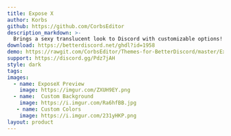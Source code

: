 ```yaml
---
title: Expose X
author: Korbs
github: https://github.com/CorbsEditor
description_markdown: >-
  Brings a sexy translucent look to Discord with customizable options!
download: https://betterdiscord.net/ghdl?id=1958
demo: https://rawgit.com/CorbsEditor/Themes-for-BetterDiscord/master/Expose%20X/ExposeXRaw.theme.css
support: https://discord.gg/Pdz7jAH
style: dark
tags:
images:
  - name: ExposeX Preview
    image: https://imgur.com/ZXUH9EY.png
  - name:  Custom Background
    image: https://i.imgur.com/Ra6hfBB.jpg
   - name: Custom Colors
    image: https://i.imgur.com/231yHKP.png
layout: product
---
```

